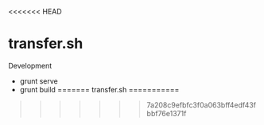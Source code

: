 <<<<<<< HEAD
# transfer.sh


Development


- grunt serve
- grunt build
=======
transfer.sh
===========
>>>>>>> 7a208c9efbfc3f0a063bff4edf43fbbf76e1371f
